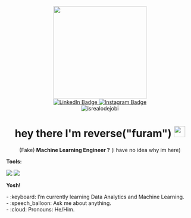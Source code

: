 <div id="header" align="center">
  <img  src="https://media.giphy.com/media/3kPDmoWdBpQPNhCnUG/giphy.gif" width="250" />
  <div id="badges">
  <a href="https://www.linkedin.com/in/muhammad-ma-ruf-100703235">
    <img src="https://img.shields.io/badge/LinkedIn-blue?logo=LinkedIn" alt="LinkedIn Badge"/>
  </a>  
  <a href="https://instagram.com/furam.reverse">
    <img src="https://img.shields.io/badge/Instagram-purple?logo=instagram" alt="Instagram Badge"/>
  </a>
</div>

<img src="https://komarev.com/ghpvc/?username=notfound313&label=Profile%20views&color=0e75b6&style=flat" alt="isrealodejobi" />

<h1>
  hey there I'm reverse("furam")
  <img src="https://media.giphy.com/media/hvRJCLFzcasrR4ia7z/giphy.gif" width="30px"/>
</h1>
<p>
  (Fake) <strong>Machine Learning Engineer ?</strong> (i have no idea why im here)
</p>
</div>



<summary><strong>Tools:</strong></summary>
<p>
    <img src="https://img.shields.io/badge/Text%20Editor-Visual%20Studio%20Code-blue?&logo=visual%20studio%20code&logoColor=blue" />
    <img src="https://img.shields.io/badge/Google_Colaboratory-black?logo=googlecolab&logoColor=orange"/>

</p>

<summary><strong>Yosh!</strong></summary>
<p>
    - :keyboard: I’m currently learning Data Analytics and Machine Learning. </br>
    - :speech_balloon: Ask me about anything.</br>   
    - :cloud: Pronouns: He/Him. </br> 
<p>
 
<!-- 
<p>
    <img src="https://github-readme-stats.vercel.app/api?username=notfound313&hide=contribs,prs&show_icons=true&hide_border=true&title_color=000" />
    <img src="https://github-readme-stats.vercel.app/api/top-langs/?username=notfound313&layout=compact" height=180 />
</p>
-->
